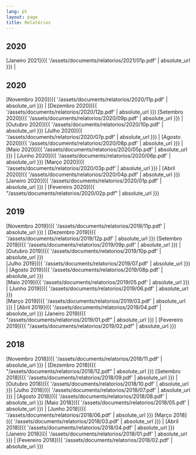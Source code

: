 ```yaml
---
lang: pt
layout: page
title: Relatórios
---
```

## 2020

[Janeiro 2021]({{ '/assets/documents/relatorios/2021/01p.pdf' | absolute_url }}) |  

## 2020

[Novembro 2020]({{ '/assets/documents/relatorios/2020/11p.pdf' | absolute_url }}) | [Dezembro 2020]({{ '/assets/documents/relatorios/2020/12p.pdf' | absolute_url }})
[Setembro 2020]({{ '/assets/documents/relatorios/2020/09p.pdf' | absolute_url }}) | [Outubro 2020]({{ '/assets/documents/relatorios/2020/10p.pdf' | absolute_url }})
[Julho 2020]({{ '/assets/documents/relatorios/2020/07p.pdf' | absolute_url }}) | [Agosto 2020]({{ '/assets/documents/relatorios/2020/08p.pdf' | absolute_url }}) |     
[Maio 2020]({{ '/assets/documents/relatorios/2020/05p.pdf' | absolute_url }}) | [Junho 2020]({{ '/assets/documents/relatorios/2020/06p.pdf' | absolute_url }}) 
[Março 2020]({{ '/assets/documents/relatorios/2020/03p.pdf' | absolute_url }}) |  [Abril 2020]({{ '/assets/documents/relatorios/2020/04p.pdf' | absolute_url }}) 
[Janeiro 2020]({{ '/assets/documents/relatorios/2020/01p.pdf' | absolute_url }}) | [Fevereiro 2020]({{ "/assets/documents/relatorios/2020/02p.pdf" | absolute_url }})


## 2019

[Novembro 2019]({{ '/assets/documents/relatorios/2019/11p.pdf' | absolute_url }}) |  [Dezembro 2019]({{ '/assets/documents/relatorios/2019/12p.pdf' | absolute_url }})
[Setembro 2019]({{ '/assets/documents/relatorios/2019/09p.pdf' | absolute_url }}) | [Outubro 2019]({{ '/assets/documents/relatorios/2019/10p.pdf' | absolute_url }})    
[Julho 2019]({{ '/assets/documents/relatorios/2019/07.pdf' | absolute_url }}) | [Agosto 2019]({{ '/assets/documents/relatorios/2019/08p.pdf' | absolute_url }})  
[Maio 2019]({{ '/assets/documents/relatorios/2019/05.pdf' | absolute_url }}) | [Junho 2019]({{ '/assets/documents/relatorios/2019/06.pdf' | absolute_url }})  
[Março 2019]({{ '/assets/documents/relatorios/2019/03.pdf' | absolute_url }}) | [Abril 2019]({{ '/assets/documents/relatorios/2019/04.pdf' | absolute_url }})
[Janeiro 2019]({{ "/assets/documents/relatorios/2019/01.pdf" | absolute_url }}) | [Fevereiro 2019]({{ "/assets/documents/relatorios/2019/02.pdf" | absolute_url }})

## 2018

[Novembro 2018]({{ '/assets/documents/relatorios/2018/11.pdf' | absolute_url }}) |  [Dezembro 2018]({{ "/assets/documents/relatorios/2018/12.pdf" | absolute_url }})
[Setembro 2018]({{ '/assets/documents/relatorios/2018/09.pdf' | absolute_url }})  | [Outubro 2018]({{ '/assets/documents/relatorios/2018/10.pdf' | absolute_url }})
[Julho 2018]({{ '/assets/documents/relatorios/2018/07.pdf' | absolute_url }})  | [Agosto 2018]({{ '/assets/documents/relatorios/2018/08.pdf' | absolute_url }})
[Maio 2018]({{ '/assets/documents/relatorios/2018/05.pdf' | absolute_url }})  | [Junho 2018]({{ '/assets/documents/relatorios/2018/06.pdf' | absolute_url }})
[Março 2018]({{ '/assets/documents/relatorios/2018/03.pdf' | absolute_url }})  | [Abril 2018]({{ '/assets/documents/relatorios/2018/04.pdf' | absolute_url }})
[Janeiro 2018]({{ '/assets/documents/relatorios/2018/01.pdf' | absolute_url }})  | [Fevereiro 2018]({{ '/assets/documents/relatorios/2018/02.pdf' | absolute_url }})
